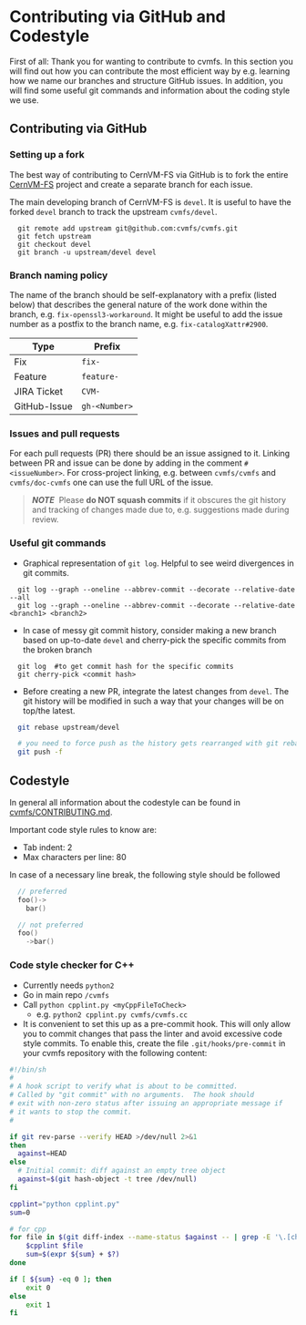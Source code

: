 # Contributing via GitHub and Codestyle

First of all: Thank you for wanting to contribute to cvmfs.
In this section you will find out how you can contribute the most efficient way by e.g. learning how we name our branches and structure GitHub issues. 
In addition, you will find some useful git commands and information about the coding style we use. 

## Contributing via GitHub

### Setting up a fork

The best way of contributing to CernVM-FS via GitHub is to fork the entire [CernVM-FS](https://github.com/cvmfs/cvmfs) project and create a separate branch for each issue.

The main developing branch of CernVM-FS is `devel`.
It is useful to have the forked `devel` branch to track the upstream `cvmfs/devel`.

```
  git remote add upstream git@github.com:cvmfs/cvmfs.git
  git fetch upstream
  git checkout devel
  git branch -u upstream/devel devel
```


### Branch naming policy

The name of the branch should be self-explanatory with a prefix (listed below) that describes the general nature of the work done within the branch, e.g. `fix-openssl3-workaround`.
It might be useful to add the issue number as a postfix to the branch name, e.g. `fix-catalogXattr#2900`.

|Type|Prefix|
|--|--|
|Fix|`fix-`|
|Feature|`feature-`|
|JIRA Ticket| `CVM-`|
|GitHub-Issue| `gh-<Number>`|

### Issues and pull requests

For each pull requests (PR) there should be an issue assigned to it.
Linking between PR and issue can be done by adding in the comment `#<issueNumber>`.
For cross-project linking, e.g. between `cvmfs/cvmfs` and `cvmfs/doc-cvmfs` one can use the full URL of the issue.

> **_NOTE_**&nbsp;
>  Please **do NOT squash commits** if it obscures the git history and tracking of changes made due to, e.g. suggestions made during review.


### Useful git commands

- Graphical representation of `git log`. Helpful to see weird divergences in git commits.

```
  git log --graph --oneline --abbrev-commit --decorate --relative-date --all
  git log --graph --oneline --abbrev-commit --decorate --relative-date <branch1> <branch2>
```

- In case of messy git commit history, consider making a new branch based on up-to-date `devel` and cherry-pick the specific commits from the broken branch

```
  git log  #to get commit hash for the specific commits
  git cherry-pick <commit hash>
```

- Before creating a new PR, integrate the latest changes from `devel`. The git history will be modified in such a way that your changes will be on top/the latest.

```bash
  git rebase upstream/devel

  # you need to force push as the history gets rearranged with git rebase
  git push -f 
```

## Codestyle

In general all information about the codestyle can be found in [cvmfs/CONTRIBUTING.md](https://github.com/cvmfs/cvmfs/blob/devel/CONTRIBUTING.md).

Important code style rules to know are:

- Tab indent: 2
- Max characters per line: 80

In case of a necessary line break, the following style should be followed
```c++
  // preferred
  foo()-> 
    bar()

  // not preferred
  foo()
    ->bar()
```

### Code style checker for C++
- Currently needs `python2`
- Go in main repo `/cvmfs`
- Call `python cpplint.py <myCppFileToCheck>`
  - e.g. `python2 cpplint.py cvmfs/cvmfs.cc`
- It is convenient to set this up as a pre-commit hook. This will only allow you to commit changes that pass the linter and avoid excessive code style commits. To enable this, create the file `.git/hooks/pre-commit` in your cvmfs repository with the following content:

```bash
#!/bin/sh
#
# A hook script to verify what is about to be committed.
# Called by "git commit" with no arguments.  The hook should
# exit with non-zero status after issuing an appropriate message if
# it wants to stop the commit.
#

if git rev-parse --verify HEAD >/dev/null 2>&1
then
  against=HEAD
else
  # Initial commit: diff against an empty tree object
  against=$(git hash-object -t tree /dev/null)
fi

cpplint="python cpplint.py"
sum=0

# for cpp
for file in $(git diff-index --name-status $against -- | grep -E '\.[ch](c)?$' | awk '{print $2}'); do
    $cpplint $file
    sum=$(expr ${sum} + $?)
done

if [ ${sum} -eq 0 ]; then
    exit 0
else
    exit 1
fi
```

